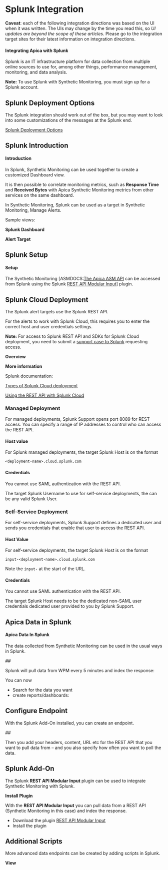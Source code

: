 # Splunk Integration

**Caveat**: each of the following integration directions was based on the UI when it was written. The UIs may change by the time you read this, so _UI updates are beyond the scope of these articles_. Please go to the integration target sites for their latest information on integration directions.

#### Integrating Apica with Splunk <a href="#splunkintegration-integratingapicawithsplunk" id="splunkintegration-integratingapicawithsplunk"></a>

Splunk is an IT infrastructure platform for data collection from multiple online sources to use for, among other things, performance management, monitoring, and data analysis.



**Note:** To use Splunk with Synthetic Monitoring, you must sign up for a Splunk account.

## Splunk Deployment Options <a href="#splunkintegration-splunkdeploymentoptions" id="splunkintegration-splunkdeploymentoptions"></a>

The Splunk integration should work out of the box, but you may want to look into some customizations of the messages at the Splunk end.

[Splunk Deployment Options](https://docs.splunk.com/Documentation/PCI/latest/Install/Deploymentoptions)

## Splunk Introduction <a href="#splunkintegration-splunkintroduction" id="splunkintegration-splunkintroduction"></a>

#### Introduction <a href="#splunkintegration-introduction" id="splunkintegration-introduction"></a>

In Splunk, Synthetic Monitoring can be used together to create a customized Dashboard view.

It is then possible to correlate monitoring metrics, such as **Response Time** and **Received Bytes** with Apica Synthetic Monitoring metrics from other services on the same dashboard.

In Synthetic Monitoring, Splunk can be used as a target in Synthetic Monitoring, Manage Alerts.

Sample views:

**Splunk Dashboard**



**Alert Target**



## Splunk Setup <a href="#splunkintegration-splunksetup" id="splunkintegration-splunksetup"></a>

#### Setup <a href="#splunkintegration-setup" id="splunkintegration-setup"></a>

The Synthetic Monitoring \[ASMDOCS:[The Apica ASM API](https://apica-kb.atlassian.net/wiki/pages/createpage.action?spaceKey=ASMDOCS\&title=The%20Apica%20ASM%20API\&linkCreation=true\&fromPageId=4631711) can be accessed from Splunk using the Splunk [REST API Modular Input](https://splunkbase.splunk.com/app/1546/)] plugin.

## Splunk Cloud Deployment <a href="#splunkintegration-splunkclouddeployment" id="splunkintegration-splunkclouddeployment"></a>

The Splunk alert targets use the Splunk REST API.

For the alerts to work with Splunk Cloud, this requires you to enter the correct host and user credentials settings.

**Note:** For access to Splunk REST API and SDKs for Splunk Cloud deployment, you need to submit a [support case to Splunk](https://answers.splunk.com/answers/216856/how-do-i-file-a-splunk-support-case-contact-splunk.html) requesting access.

**Overview**

**More information**

Splunk documentation:

[Types of Splunk Cloud deployment](https://docs.splunk.com/Documentation/SplunkCloud/6.6.3/User/TypesofSplunkClouddeployment)

[Using the REST API with Splunk Cloud](https://docs.splunk.com/Documentation/SplunkCloud/6.6.3/RESTTUT/RESTandCloud)

### Managed Deployment <a href="#splunkintegration-manageddeployment" id="splunkintegration-manageddeployment"></a>

For managed deployments, Splunk Support opens port 8089 for REST access. You can specify a range of IP addresses to control who can access the REST API.

#### Host value <a href="#splunkintegration-hostvalue" id="splunkintegration-hostvalue"></a>

For Splunk managed deployments, the target Splunk Host is on the format

`<deployment-name>.cloud.splunk.com`

#### Credentials <a href="#splunkintegration-credentials" id="splunkintegration-credentials"></a>

You cannot use SAML authentication with the REST API.

The target Splunk Username to use for self-service deployments, the can be any valid Splunk User.

### Self-Service Deployment <a href="#splunkintegration-self-servicedeployment" id="splunkintegration-self-servicedeployment"></a>

For self-service deployments, Splunk Support defines a dedicated user and sends you credentials that enable that user to access the REST API.

#### Host Value <a href="#splunkintegration-hostvalue" id="splunkintegration-hostvalue"></a>

For self-service deployments, the target Splunk Host is on the format

`input-<deployment-name>.cloud.splunk.com`

Note the `input-` at the start of the URL.

#### Credentials <a href="#splunkintegration-credentials.1" id="splunkintegration-credentials.1"></a>

You cannot use SAML authentication with the REST API.

The target Splunk Host needs to be the dedicated non-SAML user credentials dedicated user provided to you by Splunk Support.

## Apica Data in Splunk <a href="#splunkintegration-apicadatainsplunk" id="splunkintegration-apicadatainsplunk"></a>

#### Apica Data In Splunk <a href="#splunkintegration-apicadatainsplunk" id="splunkintegration-apicadatainsplunk"></a>

The data collected from Synthetic Monitoring can be used in the usual ways in Splunk.

\##

Splunk will pull data from WPM every 5 minutes and index the response:



You can now

* Search for the data you want
* create reports/dashboards:



## Configure Endpoint <a href="#splunkintegration-configureendpoint" id="splunkintegration-configureendpoint"></a>

With the Splunk Add-On installed, you can create an endpoint.

\##

Then you add your headers, content, URL etc for the REST API that you want to pull data from – and you also specify how often you want to poll the data.



## Splunk Add-On <a href="#splunkintegration-splunkadd-on" id="splunkintegration-splunkadd-on"></a>

The Splunk **REST API Modular Input** plugin can be used to integrate Synthetic Monitoring with Splunk.

**Install Plugin**

With the **REST API Modular Input** you can pull data from a REST API (Synthetic Monitoring in this case) and index the response.

* Download the plugin [REST API Modular Input](https://splunkbase.splunk.com/app/1546/)
* Install the plugin

## Additional Scripts <a href="#splunkintegration-additionalscripts" id="splunkintegration-additionalscripts"></a>

More advanced data endpoints can be created by adding scripts in Splunk.

**View**

